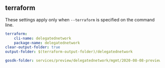 
## terraform

These settings apply only when `--terraform` is specified on the command line.

``` yaml $(terraform)
terraform:
    cli-name: delegatednetwork
    package-name: delegatednetwork
clear-output-folder: true
output-folder: $(terraform-output-folder)/delegatednetwork
```

``` yaml $(tag)=='package-2020-08-08-preview' && $(terraform)
gosdk-folder: services/preview/delegatednetwork/mgmt/2020-08-08-preview/delegatednetwork
```
